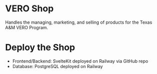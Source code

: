 # VERO Shop

Handles the managing, marketing, and selling of products for the Texas A&M VERO Program.

# Deploy the Shop

- Frontend/Backend: SvelteKit deployed on Railway via GitHub repo
- Database: PostgreSQL deployed on Railway
